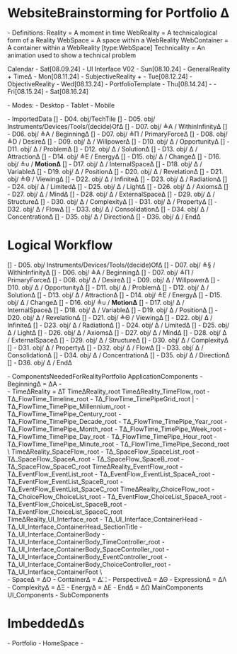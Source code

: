 # WebsiteBrainstorming for Portfolio Δ

\- Definitions:
    Reality = A moment in time
    WebReality = A technicalogical form of a Reality
    WebSpace = A space within a WebReality
    WebContainer = A container within a WebReality [type:WebSpace]
    Technicality = An animation used to show a technical problem



Calendar
    \- Sat[08.09.24] - UI Interface V02
    \- Sun[08.10.24] - GeneralReality + TimeΔ
    \- Mon[08.11.24] - SubjectiveReality +
    \- Tue[08.12.24] - ObjectiveReality
    \- Wed[08.13.24] - PortfolioTemplate
    \- Thu[08.14.24] - 
    \- Fri[08.15.24]
    \- Sat[08.16.24]




\- Modes: 
    \- Desktop
    \- Tablet
    \- Mobile


\- ΙmportedData
[] - D04. obj/TechTile
    [] - D05. obj/ Instruments/Devices/Tools/(decide)OfΔ
    [] - D07. obj/ ≜A / WithinInfinityΔ
    [] - D06. obj/ ≜A / BeginningΔ
    [] - D07. obj/ ≜Π / PrimaryForceΔ
    [] - D08. obj/ ≜D / DesireΔ
    [] - D09. obj/ Δ / WillpowerΔ
    [] - D10. obj/ Δ / OpportunityΔ
    [] - D11. obj/ Δ / ProblemΔ
    [] - D12. obj/ Δ / SolutionΔ
    [] - D13. obj/ Δ / AttractionΔ
    [] - D14. οbj/ ≜Ε / ΕnergyΔ
    [] - D15. obj/ Δ / ChangeΔ
    [] - D16. obj/ ≜υ / **MotionΔ**
    [] - D17. obj/ Δ / InternalSpaceΔ
    [] - D18. obj/ Δ / VariableΔ
    [] - D19. obj/ Δ / PositionΔ
    [] - D20. obj/ Δ / RevelationΔ
    [] - D21. obj/ ≜Θ / ViewingΔ
    [] - D22. obj/ Δ / InfiniteΔ
    [] - D23. obj/ Δ / RadiationΔ
    [] - D24. obj/ Δ / LimitedΔ
    [] - D25. obj/ Δ / LightΔ
    [] - D26. obj/ Δ / AxiomsΔ
    [] - D27. obj/ Δ / ΜindΔ
    [] - D28. obj/ Δ / ExternalSpaceΔ
    [] - D29. obj/ Δ / StructureΔ
    [] - D30. obj/ Δ / ComplexityΔ
    [] - D31. obj/ Δ / PropertyΔ
    [] - D32. obj/ Δ / FlowΔ
    [] - D33. obj/ Δ / ConsolidationΔ
    [] - D34. obj/ Δ / ConcentrationΔ
    [] - D35. obj/ Δ / DirectionΔ
    [] - D36. obj/ Δ / EndΔ

# Logical Workflow
[] - D05. obj/ Instruments/Devices/Tools/(decide)OfΔ
    [] - D07. obj/ ≜§ / WithinInfinityΔ
    [] - D06. obj/ ≜A / BeginningΔ
    [] - D07. obj/ ≜Π / PrimaryForceΔ
    [] - D08. obj/ Δ / DesireΔ
    [] - D09. obj/ Δ / WillpowerΔ
    [] - D10. obj/ Δ / OpportunityΔ
    [] - D11. obj/ Δ / ProblemΔ
    [] - D12. obj/ Δ / SolutionΔ
    [] - D13. obj/ Δ / AttractionΔ
    [] - D14. οbj/ ≜Ε / ΕnergyΔ
    [] - D15. obj/ Δ / ChangeΔ
    [] - D16. obj/ ≜υ / **MotionΔ**
    [] - D17. obj/ Δ / InternalSpaceΔ
    [] - D18. obj/ Δ / VariableΔ
    [] - D19. obj/ Δ / PositionΔ
    [] - D20. obj/ Δ / RevelationΔ
    [] - D21. obj/ ≜Θ / ViewingΔ
    [] - D22. obj/ Δ / InfiniteΔ
    [] - D23. obj/ Δ / RadiationΔ
    [] - D24. obj/ Δ / LimitedΔ
    [] - D25. obj/ Δ / LightΔ
    [] - D26. obj/ Δ / AxiomsΔ
    [] - D27. obj/ Δ / ΜindΔ
    [] - D28. obj/ Δ / ExternalSpaceΔ
    [] - D29. obj/ Δ / StructureΔ
    [] - D30. obj/ Δ / ComplexityΔ
    [] - D31. obj/ Δ / PropertyΔ
    [] - D32. obj/ Δ / FlowΔ
    [] - D33. obj/ Δ / ConsolidationΔ
    [] - D34. obj/ Δ / ConcentrationΔ
    [] - D35. obj/ Δ / DirectionΔ
    [] - D36. obj/ Δ / EndΔ


\- ComponentsNeededForRealityPortfolio
    ApplicationComponents
        \- ΒeginningΔ = ΔΑ
            \- 
        \
        \- TimeΔReality = ΔΤ
            TimeΔReality_root
                TimeΔReality_TimeFlow_root
                    \- TΔ_FlowTime_Timeline_root
                        \- ΤΔ_FlowTime_TimePipeGrid_root
                        |
                            \- TΔ_FlowTime_TimePipe_Millennium_root
                            \- TΔ_FlowTime_TimePipe_Century_root
                            \- TΔ_FlowTime_TimePipe_Decade_root
                            \- TΔ_FlowTime_TimePipe_Year_root
                            \- TΔ_FlowTime_TimePipe_Month_root
                            \- TΔ_FlowTime_TimePipe_Week_root
                            \- TΔ_FlowTime_TimePipe_Day_root
                            \- TΔ_FlowTime_TimePipe_Hour_root
                            \- TΔ_FlowTime_TimePipe_Minute_root
                            \- TΔ_FlowTime_TimePipe_Second_root
                \ 
                TimeΔReality_SpaceFlow_root
                    \- ΤΔ_SpaceFlow_SpaceList_root
                        \- ΤΔ_SpaceFlow_SpaceA_root
                        \- ΤΔ_SpaceFlow_SpaceB_root
                        \- ΤΔ_SpaceFlow_SpaceC_root
                TimeΔReality_EventFlow_root
                    \- TΔ_EventFlow_EventList_root
                        \- TΔ_EventFlow_EventList_SpaceA_root
                        \- TΔ_EventFlow_EventList_SpaceB_root
                        \- TΔ_EventFlow_EventList_SpaceC_root
                TimeΔReality_ChoiceFlow_root
                    \- TΔ_ChoiceFlow_ChoiceList_root
                        \- TΔ_EventFlow_ChoiceList_SpaceA_root
                        \- TΔ_EventFlow_ChoiceList_SpaceB_root
                        \- TΔ_EventFlow_ChoiceList_SpaceC_root
                \
                TimeΔReality_UI_Interface_root
                    \- TΔ_UI_Interface_ContainerHead
                        \- TΔ_UI_Interface_ContainerHead_SectionTitle
                    \- TΔ_UI_Interface_ContainerBody
                        \- TΔ_UI_Interface_ContainerBody_TimeController_root
                        \- TΔ_UI_Interface_ContainerBody_SpaceController_root
                        \- TΔ_UI_Interface_ContainerBody_EventController_root
                        \- TΔ_UI_Interface_ContainerBody_ChoiceController_root
                    \- TΔ_UI_Interface_ContainerFoot
        \           
        \- SpaceΔ = ΔO
        \- ContainerΔ = Δ⛶
        \- PerspectiveΔ = ΔΘ
        \- ExpressionΔ = ΔΛ
        \- ComplexityΔ = ΔΞ
        \- ΕnergyΔ = ΔΕ
        \- EndΔ = ΔΩ
    MainComponents
        UI_Components
            \- 
    SubComponents


# ImbeddedΔs

\- Portfolio
    \- HomeSpace
    \- 